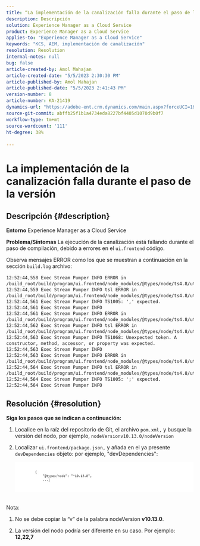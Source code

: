 ```yaml
---
title: “La implementación de la canalización falla durante el paso de la versión”
description: Descripción
solution: Experience Manager as a Cloud Service
product: Experience Manager as a Cloud Service
applies-to: "Experience Manager as a Cloud Service"
keywords: "KCS, AEM, implementación de canalización"
resolution: Resolution
internal-notes: null
bug: false
article-created-by: Amol Mahajan
article-created-date: "5/5/2023 2:30:30 PM"
article-published-by: Amol Mahajan
article-published-date: "5/5/2023 2:41:43 PM"
version-number: 8
article-number: KA-21419
dynamics-url: "https://adobe-ent.crm.dynamics.com/main.aspx?forceUCI=1&pagetype=entityrecord&etn=knowledgearticle&id=feac2b60-51eb-ed11-a7c6-6045bd006e5a"
source-git-commit: abffb25f1b1a4734eda8227bf4405d1070d9b0f7
workflow-type: tm+mt
source-wordcount: '111'
ht-degree: 38%

---
```


# La implementación de la canalización falla durante el paso de la versión

## Descripción {#description}

<b>Entorno</b>
Experience Manager as a Cloud Service


<b>Problema/Síntomas</b>
La ejecución de la canalización está fallando durante el paso de compilación, debido a errores en el `ui.frontend` código.

Observa mensajes ERROR como los que se muestran a continuación en la sección `build.log` archivo:




```
12:52:44,558 Exec Stream Pumper INFO ERROR in /build_root/build/program/ui.frontend/node_modules/@types/node/ts4.8/util.d.ts
12:52:44,559 Exec Stream Pumper INFO tsl ERROR in /build_root/build/program/ui.frontend/node_modules/@types/node/ts4.8/util.d.ts(1485,42)
12:52:44,561 Exec Stream Pumper INFO TS1005: ',' expected.
12:52:44,561 Exec Stream Pumper INFO
12:52:44,561 Exec Stream Pumper INFO ERROR in /build_root/build/program/ui.frontend/node_modules/@types/node/ts4.8/util.d.ts
12:52:44,562 Exec Stream Pumper INFO tsl ERROR in /build_root/build/program/ui.frontend/node_modules/@types/node/ts4.8/util.d.ts(1485,44)
12:52:44,563 Exec Stream Pumper INFO TS1068: Unexpected token. A constructor, method, accessor, or property was expected.
12:52:44,563 Exec Stream Pumper INFO
12:52:44,563 Exec Stream Pumper INFO ERROR in /build_root/build/program/ui.frontend/node_modules/@types/node/ts4.8/util.d.ts
12:52:44,564 Exec Stream Pumper INFO tsl ERROR in /build_root/build/program/ui.frontend/node_modules/@types/node/ts4.8/util.d.ts(1485,57)
12:52:44,564 Exec Stream Pumper INFO TS1005: ';' expected.
12:52:44,564 Exec Stream Pumper INFO
```



## Resolución {#resolution}

<b>Siga los pasos que se indican a continuación:</b>
1. Localice en la raíz del repositorio de Git, el archivo `pom.xml,` y busque la versión del nodo, por ejemplo, `nodeVersionv10.13.0/nodeVersion`


2. Localizar `ui.frontend/package.json,` y añada en el ya presente `devDependencies` objeto: por ejemplo, &quot;devDependencies&quot;:

   ![](assets/007186ff-51eb-ed11-a7c6-6045bd006e5a.png)



<br>Nota:<br>


1. No se debe copiar la “v” de la palabra nodeVersion <b>v10.13.0</b>.


2. La versión del nodo podría ser diferente en su caso. Por ejemplo: <b>12,22,7</b>

